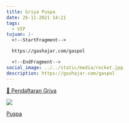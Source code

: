 ```yaml
---
title: Griya Puspa
date: 26-11-2021 14:21
tags:
  - VIP
tujuan: |-
  <!--StartFragment-->

  https://gashajar.com/gaspol

  <!--EndFragment-->
social_image: ../../static/media/rocket.jpg
description: https://gashajar.com/gaspol
---
```

[🔗 Pendaftaran Griya](http://rsuppersahabatan.co.id/pendaftaran/index.php/halaman/griya_puspa)

![](/media/test.php.jpg)

[ Puspa](http://rsuppersahabatan.co.id/pendaftaran/index.php/halaman/griya_puspa)